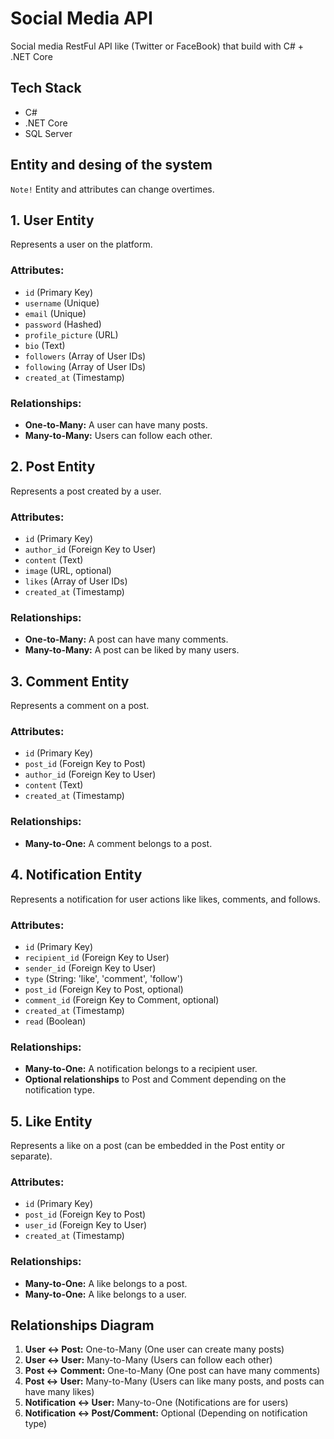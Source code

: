 # Social Media API 

Social media RestFul API like (Twitter or FaceBook) that build with C# + .NET Core

## Tech Stack

- C#
- .NET Core
- SQL Server

## Entity and desing of the system

`Note!` Entity and attributes can change overtimes.

## 1. User Entity
Represents a user on the platform.

### Attributes:
- `id` (Primary Key)
- `username` (Unique)
- `email` (Unique)
- `password` (Hashed)
- `profile_picture` (URL)
- `bio` (Text)
- `followers` (Array of User IDs)
- `following` (Array of User IDs)
- `created_at` (Timestamp)

### Relationships:
- **One-to-Many:** A user can have many posts.
- **Many-to-Many:** Users can follow each other.

## 2. Post Entity
Represents a post created by a user.

### Attributes:
- `id` (Primary Key)
- `author_id` (Foreign Key to User)
- `content` (Text)
- `image` (URL, optional)
- `likes` (Array of User IDs)
- `created_at` (Timestamp)

### Relationships:
- **One-to-Many:** A post can have many comments.
- **Many-to-Many:** A post can be liked by many users.

## 3. Comment Entity
Represents a comment on a post.

### Attributes:
- `id` (Primary Key)
- `post_id` (Foreign Key to Post)
- `author_id` (Foreign Key to User)
- `content` (Text)
- `created_at` (Timestamp)

### Relationships:
- **Many-to-One:** A comment belongs to a post.

## 4. Notification Entity
Represents a notification for user actions like likes, comments, and follows.

### Attributes:
- `id` (Primary Key)
- `recipient_id` (Foreign Key to User)
- `sender_id` (Foreign Key to User)
- `type` (String: 'like', 'comment', 'follow')
- `post_id` (Foreign Key to Post, optional)
- `comment_id` (Foreign Key to Comment, optional)
- `created_at` (Timestamp)
- `read` (Boolean)

### Relationships:
- **Many-to-One:** A notification belongs to a recipient user.
- **Optional relationships** to Post and Comment depending on the notification type.

## 5. Like Entity
Represents a like on a post (can be embedded in the Post entity or separate).

### Attributes:
- `id` (Primary Key)
- `post_id` (Foreign Key to Post)
- `user_id` (Foreign Key to User)
- `created_at` (Timestamp)

### Relationships:
- **Many-to-One:** A like belongs to a post.
- **Many-to-One:** A like belongs to a user.

## Relationships Diagram
1. **User <-> Post:** One-to-Many (One user can create many posts)
2. **User <-> User:** Many-to-Many (Users can follow each other)
3. **Post <-> Comment:** One-to-Many (One post can have many comments)
4. **Post <-> User:** Many-to-Many (Users can like many posts, and posts can have many likes)
5. **Notification <-> User:** Many-to-One (Notifications are for users)
6. **Notification <-> Post/Comment:** Optional (Depending on notification type)
